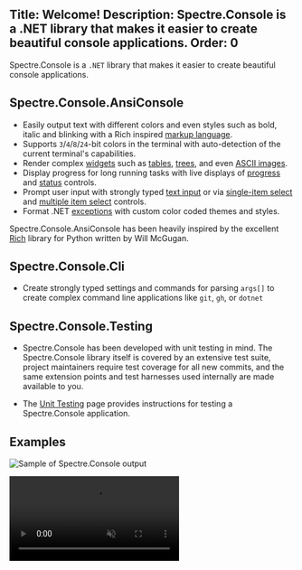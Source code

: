 Title: Welcome!
Description: Spectre.Console is a .NET library that makes it easier to create beautiful console applications.
Order: 0
---

Spectre.Console is a `.NET` library that makes it easier 
to create beautiful console applications. 

## Spectre.Console.AnsiConsole

* Easily output text with different colors and even styles such as bold, italic and blinking with a Rich inspired [markup language](markup).
* Supports `3`/`4`/`8`/`24`-bit colors in the terminal with auto-detection of the current terminal's capabilities.
* Render complex [widgets](widgets) such as [tables](widgets/table), [trees](widgets/tree), and even [ASCII images](widgets/canvas-image).
* Display progress for long running tasks with live displays of [progress](live/progress) and [status](live/status) controls.
* Prompt user input with strongly typed [text input](prompts/text) or via [single-item select](prompts/selection) and [multiple item select](prompts/multiselection) controls.
* Format .NET [exceptions](exceptions) with custom color coded themes and styles.

Spectre.Console.AnsiConsole has been heavily inspired by the excellent [Rich](https://github.com/willmcgugan/rich) library for Python written by Will McGugan.

## Spectre.Console.Cli

* Create strongly typed settings and commands for parsing `args[]` to create complex command line applications like `git`, `gh`, or `dotnet`

## Spectre.Console.Testing

* Spectre.Console has been developed with unit testing in mind. The Spectre.Console library itself is covered by an extensive test suite, project maintainers require test coverage for all new commits, and the same extension points and test harnesses used internally are made available to you.

* The [Unit Testing](cli/unit-testing) page provides instructions for testing a Spectre.Console application.

## Examples

![Sample of Spectre.Console output](./assets/images/example.png)

<video autoplay muted loop class="mt-4">
    <source src="./assets/images/table.webm"
            type="video/webm">
    <source src="./assets/images/table.mp4"
            type="video/mp4">
    Sorry, your browser doesn't support embedded videos.
</video>

